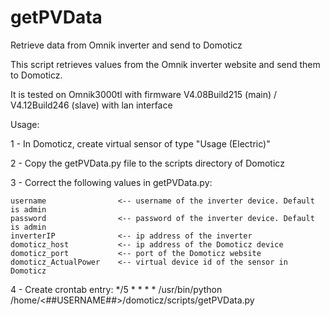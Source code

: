# getPVData
Retrieve data from Omnik inverter and send to Domoticz

This script retrieves values from the Omnik inverter website and send them to Domoticz. 

It is tested on Omnik3000tl with firmware V4.08Build215 (main) / V4.12Build246 (slave) with lan interface



Usage:

1 - In Domoticz, create virtual sensor of type "Usage (Electric)"

2 - Copy the getPVData.py file to the scripts directory of Domoticz

3 - Correct the following values in getPVData.py:
    
    username                <-- username of the inverter device. Default is admin
    password                <-- password of the inverter device. Default is admin
    inverterIP              <-- ip address of the inverter
    domoticz_host           <-- ip address of the Domoticz device
    domoticz_port           <-- port of the Domoticz website
    domoticz_ActualPower    <-- virtual device id of the sensor in Domoticz

4 - Create crontab entry:
    */5 * * * * /usr/bin/python /home/<##USERNAME##>/domoticz/scripts/getPVData.py
